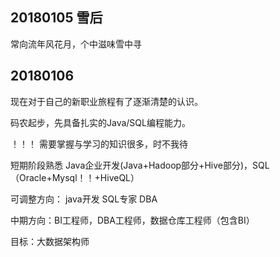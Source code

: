 ## 20180105 雪后

常向流年风花月，个中滋味雪中寻

## 20180106

现在对于自己的新职业旅程有了逐渐清楚的认识。

码农起步，先具备扎实的Java/SQL编程能力。

！！！ 需要掌握与学习的知识很多，时不我待

短期阶段熟悉 Java企业开发(Java+Hadoop部分+Hive部分)，SQL（Oracle+Mysql！！+HiveQL）

可调整方向： 
    java开发
    SQL专家 DBA

中期方向：BI工程师，DBA工程师，数据仓库工程师（包含BI）

目标：大数据架构师